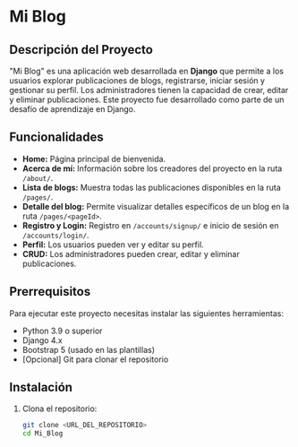 # Mi Blog

## Descripción del Proyecto

"Mi Blog" es una aplicación web desarrollada en **Django** que permite a los usuarios explorar publicaciones de blogs, registrarse, iniciar sesión y gestionar su perfil. Los administradores tienen la capacidad de crear, editar y eliminar publicaciones. Este proyecto fue desarrollado como parte de un desafío de aprendizaje en Django.

## Funcionalidades

- **Home:** Página principal de bienvenida.
- **Acerca de mí:** Información sobre los creadores del proyecto en la ruta `/about/`.
- **Lista de blogs:** Muestra todas las publicaciones disponibles en la ruta `/pages/`.
- **Detalle del blog:** Permite visualizar detalles específicos de un blog en la ruta `/pages/<pageId>`.
- **Registro y Login:** Registro en `/accounts/signup/` e inicio de sesión en `/accounts/login/`.
- **Perfil:** Los usuarios pueden ver y editar su perfil.
- **CRUD:** Los administradores pueden crear, editar y eliminar publicaciones.

## Prerrequisitos

Para ejecutar este proyecto necesitas instalar las siguientes herramientas:

- Python 3.9 o superior
- Django 4.x
- Bootstrap 5 (usado en las plantillas)
- [Opcional] Git para clonar el repositorio

## Instalación

1. Clona el repositorio:
   ```bash
   git clone <URL_DEL_REPOSITORIO>
   cd Mi_Blog
   ```
